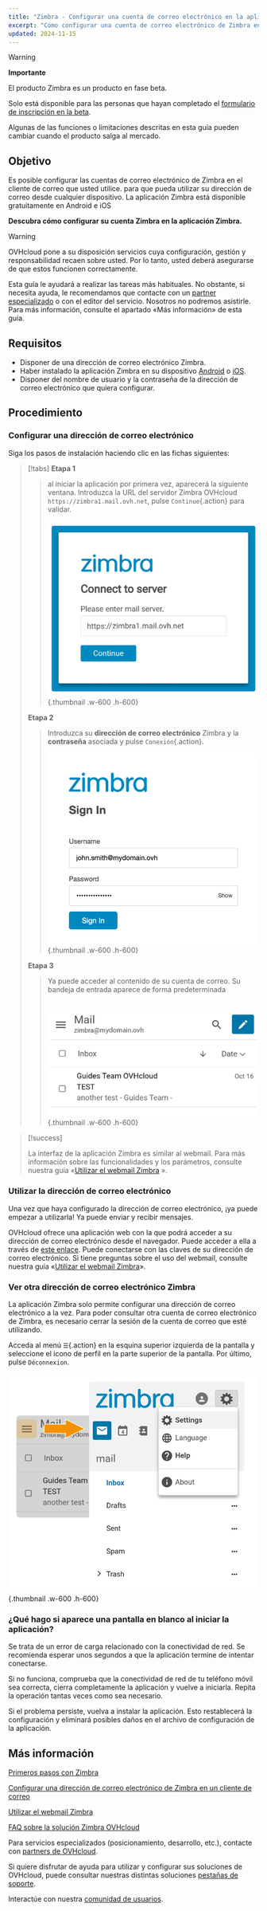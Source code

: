 ```yaml
---
title: "Zimbra - Configurar una cuenta de correo electrónico en la aplicación móvil Zimbra"
excerpt: "Cómo configurar una cuenta de correo electrónico de Zimbra en la aplicación móvil de Zimbra disponible en Android e iOS"
updated: 2024-11-15
---
```


<style>
.w-600 {
  max-width:600px !important;
}
.h-600 {
  max-height:600px !important;
}
</style>

> [!warning]
>
> **Importante**
>
> El producto Zimbra es un producto en fase beta.
>
> Solo está disponible para las personas que hayan completado el [formulario de inscripción en la beta](https://labs.ovhcloud.com/en/zimbra-beta/).
>
> Algunas de las funciones o limitaciones descritas en esta guía pueden cambiar cuando el producto salga al mercado.

## Objetivo

Es posible configurar las cuentas de correo electrónico de Zimbra en el cliente de correo que usted utilice. para que pueda utilizar su dirección de correo desde cualquier dispositivo. La aplicación Zimbra está disponible gratuitamente en Android e iOS

**Descubra cómo configurar su cuenta Zimbra en la aplicación Zimbra.**

> [!warning]
>
> OVHcloud pone a su disposición servicios cuya configuración, gestión y responsabilidad recaen sobre usted. Por lo tanto, usted deberá asegurarse de que estos funcionen correctamente.
>
> Esta guía le ayudará a realizar las tareas más habituales. No obstante, si necesita ayuda, le recomendamos que contacte con un [partner especializado](/links/partner) o con el editor del servicio. Nosotros no podremos asistirle. Para más información, consulte el apartado «Más información» de esta guía.

## Requisitos

- Disponer de una dirección de correo electrónico Zimbra.
- Haber instalado la aplicación Zimbra en su dispositivo [Android](https://play.google.com/store/apps/details?id=com.zimbra.modernapp&hl=fr) o [iOS](https://apps.apple.com/cm/app/zimbra-email-collaboration/id1554848550).
- Disponer del nombre de usuario y la contraseña de la dirección de correo electrónico que quiera configurar.

## Procedimiento

### Configurar una dirección de correo electrónico

Siga los pasos de instalación haciendo clic en las fichas siguientes:

> [!tabs]
> **Etapa 1**
>>
>> al iniciar la aplicación por primera vez, aparecerá la siguiente ventana. Introduzca la URL del servidor Zimbra OVHcloud `https://zimbra1.mail.ovh.net`, pulse `Continue`{.action} para validar.
>>
>> ![zimbra_app](images/zimbra_app_connect01.png){.thumbnail .w-600 .h-600}
>>
> **Etapa 2**
>>
>> Introduzca su **dirección de correo electrónico** Zimbra y la **contraseña** asociada y pulse `Conexión`{.action}.
>>
>> ![zimbra_app](images/zimbra_app_connect02.png){.thumbnail .w-600 .h-600}
>>
> **Etapa 3**
>>
>> Ya puede acceder al contenido de su cuenta de correo. Su bandeja de entrada aparece de forma predeterminada <br><br>
>>
>> ![zimbra_app](images/zimbra_app_inbox01.png){.thumbnail .w-600 .h-600}

> [!success]
>
> La interfaz de la aplicación Zimbra es similar al webmail. Para más información sobre las funcionalidades y los parámetros, consulte nuestra guía «[Utilizar el webmail Zimbra](/pages/web_cloud/email_and_collaborative_solutions/mx_plan/email_zimbra) ».

### Utilizar la dirección de correo electrónico

Una vez que haya configurado la dirección de correo electrónico, ¡ya puede empezar a utilizarla! Ya puede enviar y recibir mensajes.

OVHcloud ofrece una aplicación web con la que podrá acceder a su dirección de correo electrónico desde el navegador. Puede acceder a ella a través de [este enlace](/links/web/email). Puede conectarse con las claves de su dirección de correo electrónico. Si tiene preguntas sobre el uso del webmail, consulte nuestra guía «[Utilizar el webmail Zimbra](/pages/web_cloud/email_and_collaborative_solutions/)».

### Ver otra dirección de correo electrónico Zimbra <a name="modify-settings"></a>

La aplicación Zimbra solo permite configurar una dirección de correo electrónico a la vez. Para poder consultar otra cuenta de correo electrónico de Zimbra, es necesario cerrar la sesión de la cuenta de correo que esté utilizando.

Acceda al menú `☰`{.action} en la esquina superior izquierda de la pantalla y seleccione el icono de perfil en la parte superior de la pantalla. Por último, pulse `Déconnexion`.

![zimbra_app](images/zimbra_app_settings01.png){.thumbnail .w-600 .h-600}

### ¿Qué hago si aparece una pantalla en blanco al iniciar la aplicación?

Se trata de un error de carga relacionado con la conectividad de red. Se recomienda esperar unos segundos a que la aplicación termine de intentar conectarse.

Si no funciona, comprueba que la conectividad de red de tu teléfono móvil sea correcta, cierra completamente la aplicación y vuelve a iniciarla. Repita la operación tantas veces como sea necesario.

Si el problema persiste, vuelva a instalar la aplicación. Esto restablecerá la configuración y eliminará posibles daños en el archivo de configuración de la aplicación.

## Más información <a name="go-further"></a>

[Primeros pasos con Zimbra](/pages/web_cloud/email_and_collaborative_solutions/zimbra/getting_started_zimbra)

[Configurar una dirección de correo electrónico de Zimbra en un cliente de correo](/pages/web_cloud/email_and_collaborative_solutions/zimbra/zimbra_mail_apps)

[Utilizar el webmail Zimbra](/pages/web_cloud/email_and_collaborative_solutions/mx_plan/email_zimbra)

[FAQ sobre la solución Zimbra OVHcloud](/pages/web_cloud/email_and_collaborative_solutions/mx_plan/faq-zimbra)

Para servicios especializados (posicionamiento, desarrollo, etc.), contacte con [partners de OVHcloud](/links/partner).

Si quiere disfrutar de ayuda para utilizar y configurar sus soluciones de OVHcloud, puede consultar nuestras distintas soluciones [pestañas de soporte](/links/support).

Interactúe con nuestra [comunidad de usuarios](/links/community).